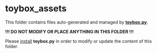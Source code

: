 # toybox_assets

This folder contains files auto-generated and managed by [**toybox.py**](https://toyboxpy.io).

**!!! DO NOT MODIFY OR PLACE ANYTHING IN THIS FOLDER !!!**

Please [install](https://github.com/toyboxpy/toybox.py#installing) **toybox.py** in order to modify or update the content of this folder.
